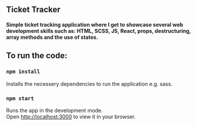 ## Ticket Tracker

#### Simple ticket tracking application where I get to showcase several web development skills such as: HTML, SCSS, JS, React, props, destructuring, array methods and the use of states.

## To run the code:

### `npm install`

Installs the necessery dependencies to run the application e.g. sass.

### `npm start`

Runs the app in the development mode.\
Open [http://localhost:3000](http://localhost:3000) to view it in your browser.
